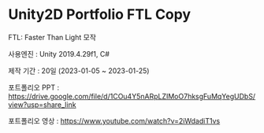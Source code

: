 # Unity2D Portfolio FTL Copy

FTL: Faster Than Light 모작

사용엔진 : Unity 2019.4.29f1, C#

제작 기간 : 20일 (2023-01-05 ~ 2023-01-25)

포트폴리오 PPT : https://drive.google.com/file/d/1COu4Y5nARpLZIMoO7hksgFuMqYegUDbS/view?usp=share_link

포트폴리오 영상 : https://www.youtube.com/watch?v=2iWdadiT1vs
